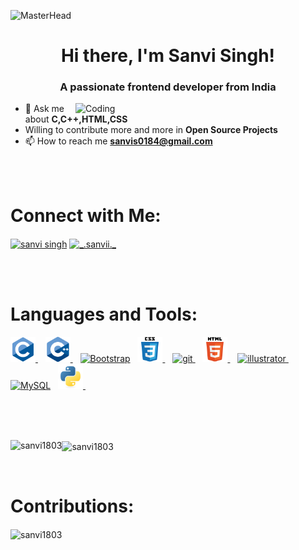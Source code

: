 ![MasterHead](https://qrangers.com/wp-content/uploads/2021/09/Banner-Introduction-to-3D-Animation.png)

<h1 align="center">Hi there, I'm Sanvi Singh!</h1>
<h3 align="center">A passionate frontend developer from India</h3>
<img align="right" alt="Coding" width="400" src="https://cdn.dribbble.com/users/4055494/screenshots/15215756/media/d2b66c4ca0192aa26d103448b3d1518b.gif">



- 💬 Ask me about **C,C++,HTML,CSS**
- Willing to contribute more and more in **Open Source Projects**
- 📫 How to reach me **sanvis0184@gmail.com**

<br><br>

# Connect with Me:
<p align="left">
<a href="https://www.linkedin.com/in/sanvi-singh-7123b9228/" target="blank"><img align="center" src="https://raw.githubusercontent.com/rahuldkjain/github-profile-readme-generator/master/src/images/icons/Social/linked-in-alt.svg" alt="sanvi singh" height="30" width="40" /></a>
<a href="https://instagram.com/_.sanvii._" target="blank"><img align="center" src="https://raw.githubusercontent.com/rahuldkjain/github-profile-readme-generator/master/src/images/icons/Social/instagram.svg" alt="_.sanvii._" height="30" width="40" /></a>
</p>

<br><br>

# Languages and Tools:
<p align="left"> 
  <a href="https://www.cprogramming.com/" target="_blank" rel="noreferrer"> <img src="https://raw.githubusercontent.com/devicons/devicon/master/icons/c/c-original.svg" alt="c" width="40" height="40"/> </a>&nbsp;&nbsp;
  <a href="https://www.w3schools.com/cpp/" target="_blank" rel="noreferrer"> <img src="https://raw.githubusercontent.com/devicons/devicon/master/icons/cplusplus/cplusplus-original.svg" alt="cplusplus" width="40" height="40"/> </a>&nbsp;&nbsp;
  <a href="https://getbootstrap.com/" target="_blank" rel="noreferrer"><img src="https://raw.githubusercontent.com/danielcranney/readme-generator/main/public/icons/skills/bootstrap-colored.svg" width="36" height="36" alt="Bootstrap" /></a>&nbsp;&nbsp;
  <a href="https://www.w3schools.com/css/" target="_blank" rel="noreferrer"> <img src="https://raw.githubusercontent.com/devicons/devicon/master/icons/css3/css3-original-wordmark.svg" alt="css3" width="40" height="40"/> </a>&nbsp;&nbsp;
  <a href="https://git-scm.com/" target="_blank" rel="noreferrer"> <img src="https://www.vectorlogo.zone/logos/git-scm/git-scm-icon.svg" alt="git" width="40" height="40"/> </a> &nbsp;&nbsp;
  <a href="https://www.w3.org/html/" target="_blank" rel="noreferrer"> <img src="https://raw.githubusercontent.com/devicons/devicon/master/icons/html5/html5-original-wordmark.svg" alt="html5" width="40" height="40"/> </a> &nbsp;&nbsp;
  <a href="https://www.adobe.com/in/products/illustrator.html" target="_blank" rel="noreferrer"> <img src="https://www.vectorlogo.zone/logos/adobe_illustrator/adobe_illustrator-icon.svg" alt="illustrator" width="40" height="40"/> </a> &nbsp;&nbsp;
  <a href="https://www.mysql.com/" target="_blank" rel="noreferrer"><img src="https://raw.githubusercontent.com/danielcranney/readme-generator/main/public/icons/skills/mysql-colored.svg" width="36" height="36" alt="MySQL" /></a>&nbsp;&nbsp;
  <a href="https://www.python.org" target="_blank" rel="noreferrer"> <img src="https://raw.githubusercontent.com/devicons/devicon/master/icons/python/python-original.svg" alt="python" width="40" height="40"/> </a> &nbsp;&nbsp;
</p>
<br><br><br>
<p><img align="left" src="https://github-readme-stats.vercel.app/api/top-langs?username=sanvi1803&show_icons=true&locale=en&layout=compact" alt="sanvi1803" /></p>


<p><img align="center" src="https://github-readme-stats.vercel.app/api?username=sanvi1803&show_icons=true&locale=en" alt="sanvi1803" /></p>

<br>

# Contributions:
<p><img align="center" src="https://github-readme-streak-stats.herokuapp.com/?user=sanvi1803&" alt="sanvi1803" /></p>

